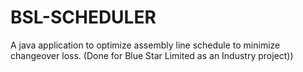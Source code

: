 # BSL-SCHEDULER
A java application to optimize assembly line schedule to minimize changeover loss. (Done for Blue Star Limited as an Industry project))
